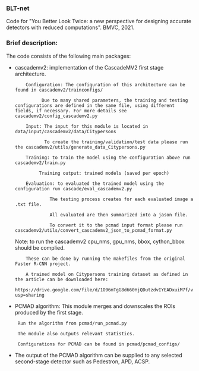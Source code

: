 ### BLT-net

Code for "You Better Look Twice: a new perspective for designing accurate detectors with reduced computations". BMVC, 2021.

### Brief description:
The code consists of the following main packages:
 - cascademv2: implementation of the CascadeMV2 first stage architecture.
  
           Configuration: The configuration of this architecture can be found in cascademv2/trainconfigs/
           
                 Due to many shared parameters, the training and testing configurations are defined in the same file, using different fields, if necessary. For more details see cascademv2/config_cascademv2.py
                 
           Input: The input for this module is located in data/input/cascademv2/data/Citypersons
           
                  To create the training/validation/test data please run the cascademv2/utils/generate_data_Citypersons.py
                  
           Training: to train the model using the configuration above run cascademv2/train.py
           
                Training output: trained models (saved per epoch)
                
           Evaluation: to evaluated the trained model using the configuration run cascade/eval_cascademv2.py
           
                    The testing process creates for each evaluated image a .txt file.
                    
                    All evaluated are then summarized into a jason file.
                    
                    To convert it to the pcmad input format please run cascademv2/utils/convert_cascademv2_json_to_pcmad_format.py  
                    

    Note: to run the cascademv2 cpu_nms, gpu_nms, bbox, cython_bbox should be complied.
    
           These can be done by running the makefiles from the original Faster R-CNN project.
           
           A trained model on Citypersons training dataset as defined in the article can be downloaded here:
           https://drive.google.com/file/d/1O96mTgG8d660HjQDutzdvIYEADxuiM7f/view?usp=sharing
           
 
 - PCMAD algorithm:
        This module merges and downscales the ROIs produced by the first stage.
        
        Run the algorithm from pcmad/run_pcmad.py
        
        The module also outputs relevant statistics.
        
        Configurations for PCMAD can be found in pcmad/pcmad_configs/                   
  
 - The output of the PCMAD algorithm can be supplied to any selected second-stage detector such as Pedestron, APD, ACSP.              
            





